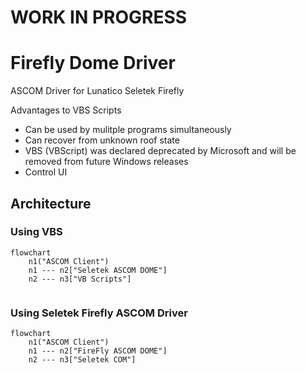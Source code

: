# WORK IN PROGRESS
# Firefly Dome Driver

ASCOM Driver for Lunatico Seletek Firefly

Advantages to VBS Scripts
* Can be used by mulitple programs simultaneously
* Can recover from unknown roof state
* VBS (VBScript) was declared deprecated by Microsoft and will be removed from future Windows releases
* Control UI

## Architecture
### Using VBS
```mermaid
flowchart
    n1("ASCOM Client")
	n1 --- n2["Seletek ASCOM DOME"]
	n2 --- n3["VB Scripts"]
	
```

### Using Seletek Firefly ASCOM Driver
```mermaid
flowchart
    n1("ASCOM Client")
	n1 --- n2["FireFly ASCOM DOME"]
	n2 --- n3["Seletek COM"]
```
	